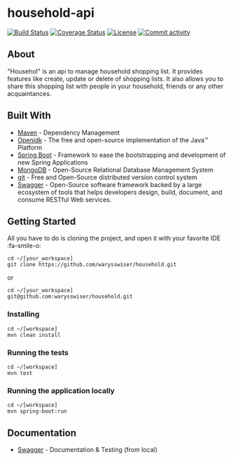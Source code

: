 # household-api

[![Build Status](https://app.travis-ci.com/warysswiser/household.svg?branch=main)](https://app.travis-ci.com/warysswiser/household)
[![Coverage Status](https://coveralls.io/repos/github/warysswiser/household/badge.svg?branch=main)](https://coveralls.io/github/warysswiser/household?branch=main)
[![License](http://img.shields.io/:license-apache-blue.svg)](http://www.apache.org/licenses/LICENSE-2.0.html)
[![Commit activity](https://img.shields.io/github/commit-activity/m/waryss/scrooge-api.svg)](https://github.com/warysswiser/household/pulse)

## About
"Househol" is an api to manage household shopping list. 
It provides features like create, update or delete of shopping lists. It also allows you to share this shopping list with people in your household, friends or any other acquaintances.

## Built With

* [Maven](https://maven.apache.org/) - Dependency Management
* [Openjdk](https://openjdk.java.net/projects/jdk/16/) - The free and open-source implementation of the Java™ Platform 
* [Spring Boot](https://spring.io/projects/spring-boot) - Framework to ease the bootstrapping and development of new Spring Applications
* [MongoDB](https://www.mongodb.com/fr) - Open-Source Relational Database Management System
* [git](https://git-scm.com/) - Free and Open-Source distributed version control system 
* [Swagger](https://swagger.io/) - Open-Source software framework backed by a large ecosystem of tools that helps developers design, build, document, and consume RESTful Web services.


## Getting Started

All you have to do is cloning the project, and open it with your favorite IDE :fa-smile-o:
```shell
cd ~/[your_workspace]
git clone https://github.com/warysswiser/household.git
```
or
```shell
cd ~/[your_workspace]
git@github.com:warysswiser/household.git
```

### Installing
```shell
cd ~/[workspace]
mvn clean install
```

### Running the tests
```shell
cd ~/[workspace]
mvn test
```

### Running the application locally
```shell
cd ~/[workspace]
mvn spring-boot:run
```
## Documentation
* [Swagger](http://localhost:8089/swagger-ui.html#/) - Documentation & Testing (from local)
